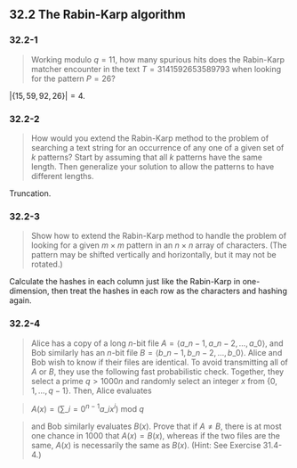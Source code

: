 ## 32.2 The Rabin-Karp algorithm

### 32.2-1

> Working modulo $q = 11$, how many spurious hits does the Rabin-Karp matcher encounter in the text $T = 3141592653589793$ when looking for the pattern $P = 26$?

$|\{15, 59, 92, 26\}| = 4$.

### 32.2-2

> How would you extend the Rabin-Karp method to the problem of searching a text string for an occurrence of any one of a given set of $k$ patterns? Start by assuming that all $k$ patterns have the same length. Then generalize your solution to allow the patterns to have different lengths.

Truncation.

### 32.2-3

> Show how to extend the Rabin-Karp method to handle the problem of looking for a given $m \times m$ pattern in an $n \times n$ array of characters. (The pattern may be shifted vertically and horizontally, but it may not be rotated.)

Calculate the hashes in each column just like the Rabin-Karp in one-dimension, then treat the hashes in each row as the characters and hashing again.

### 32.2-4

> Alice has a copy of a long $n$-bit file $A = \langle a\_{n-1}, a\_{n-2}, \dots, a\_0 \rangle$, and Bob similarly has an $n$-bit file $B = \langle b\_{n-1}, b\_{n-2}, \dots, b\_0 \rangle$. Alice and Bob wish to know if their files are identical. To avoid transmitting all of $A$ or $B$, they use the following fast probabilistic check. Together, they select a prime $q > 1000n$ and randomly select an integer $x$ from $\{ 0, 1, \dots, q - 1 \}$. Then, Alice evaluates

> $\displaystyle A(x) = \left ( \sum\_{i=0}^{n-1} a\_i x^i \right ) ~\text{mod}~ q$

> and Bob similarly evaluates $B(x)$. Prove that if $A \ne B$, there is at most one chance in $1000$ that $A(x) = B(x)$, whereas if the two files are the same, $A(x)$ is necessarily the same as $B(x)$. (Hint: See Exercise 31.4-4.)
